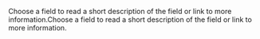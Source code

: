 <span data-ttu-id="063f7-101">Choose a field to read a short description of the field or link to more information.</span><span class="sxs-lookup"><span data-stu-id="063f7-101">Choose a field to read a short description of the field or link to more information.</span></span>
